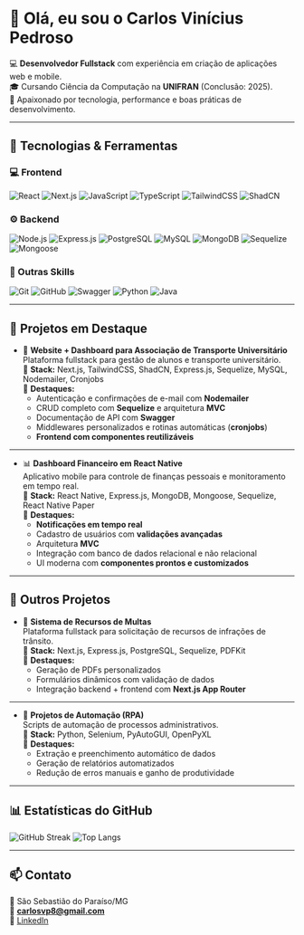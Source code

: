 # 👋 Olá, eu sou o Carlos Vinícius Pedroso  

💻 **Desenvolvedor Fullstack** com experiência em criação de aplicações web e mobile.  
🎓 Cursando Ciência da Computação na **UNIFRAN** (Conclusão: 2025).  
🚀 Apaixonado por tecnologia, performance e boas práticas de desenvolvimento.  

---

## 🚀 Tecnologias & Ferramentas

### 💻 Frontend
![React](https://img.shields.io/badge/-React-61DAFB?style=flat&logo=react&logoColor=000)
![Next.js](https://img.shields.io/badge/-Next.js-000000?style=flat&logo=nextdotjs&logoColor=fff)
![JavaScript](https://img.shields.io/badge/-JavaScript-F7DF1E?style=flat&logo=javascript&logoColor=000)
![TypeScript](https://img.shields.io/badge/-TypeScript-3178C6?style=flat&logo=typescript&logoColor=fff)
![TailwindCSS](https://img.shields.io/badge/-TailwindCSS-38B2AC?style=flat&logo=tailwind-css&logoColor=fff)
![ShadCN](https://img.shields.io/badge/-ShadCN-000000?style=flat)

### ⚙️ Backend
![Node.js](https://img.shields.io/badge/-Node.js-339933?style=flat&logo=node.js&logoColor=fff)
![Express.js](https://img.shields.io/badge/-Express.js-000000?style=flat&logo=express&logoColor=fff)
![PostgreSQL](https://img.shields.io/badge/-PostgreSQL-336791?style=flat&logo=postgresql&logoColor=fff)
![MySQL](https://img.shields.io/badge/-MySQL-4479A1?style=flat&logo=mysql&logoColor=fff)
![MongoDB](https://img.shields.io/badge/-MongoDB-47A248?style=flat&logo=mongodb&logoColor=fff)
![Sequelize](https://img.shields.io/badge/-Sequelize-52B0E7?style=flat&logo=sequelize&logoColor=fff)
![Mongoose](https://img.shields.io/badge/-Mongoose-880000?style=flat)

### 🔧 Outras Skills
![Git](https://img.shields.io/badge/-Git-F05032?style=flat&logo=git&logoColor=fff)
![GitHub](https://img.shields.io/badge/-GitHub-181717?style=flat&logo=github&logoColor=fff)
![Swagger](https://img.shields.io/badge/-Swagger-85EA2D?style=flat&logo=swagger&logoColor=000)
![Python](https://img.shields.io/badge/-Python-3776AB?style=flat&logo=python&logoColor=fff)
![Java](https://img.shields.io/badge/-Java-007396?style=flat&logo=java&logoColor=fff)

---

## 📌 Projetos em Destaque

- 🚌 **Website + Dashboard para Associação de Transporte Universitário**  
  Plataforma fullstack para gestão de alunos e transporte universitário.  
  🔧 **Stack:** Next.js, TailwindCSS, ShadCN, Express.js, Sequelize, MySQL, Nodemailer, Cronjobs  
  📌 **Destaques:**  
   - Autenticação e confirmações de e-mail com **Nodemailer**  
   - CRUD completo com **Sequelize** e arquitetura **MVC**  
   - Documentação de API com **Swagger**  
   - Middlewares personalizados e rotinas automáticas (**cronjobs**)  
   - **Frontend com componentes reutilizáveis**  

---

- 📊 **Dashboard Financeiro em React Native**  
  Aplicativo mobile para controle de finanças pessoais e monitoramento em tempo real.  
  🔧 **Stack:** React Native, Express.js, MongoDB, Mongoose, Sequelize, React Native Paper  
  📌 **Destaques:**  
   - **Notificações em tempo real**  
   - Cadastro de usuários com **validações avançadas**  
   - Arquitetura **MVC**  
   - Integração com banco de dados relacional e não relacional  
   - UI moderna com **componentes prontos e customizados**  

---

## 📂 Outros Projetos

- 🚗 **Sistema de Recursos de Multas**  
  Plataforma fullstack para solicitação de recursos de infrações de trânsito.  
  🔧 **Stack:** Next.js, Express.js, PostgreSQL, Sequelize, PDFKit  
  📌 **Destaques:**  
   - Geração de PDFs personalizados  
   - Formulários dinâmicos com validação de dados  
   - Integração backend + frontend com **Next.js App Router**  

---

- 🤖 **Projetos de Automação (RPA)**  
  Scripts de automação de processos administrativos.  
  🔧 **Stack:** Python, Selenium, PyAutoGUI, OpenPyXL  
  📌 **Destaques:**  
   - Extração e preenchimento automático de dados  
   - Geração de relatórios automatizados  
   - Redução de erros manuais e ganho de produtividade  

---

## 📊 Estatísticas do GitHub

![GitHub Streak](https://github-readme-streak-stats.herokuapp.com/?user=Carlos-vpedroso&theme=dark)
![Top Langs](https://github-readme-stats.vercel.app/api/top-langs/?username=Carlos-vpedroso&layout=compact&theme=dark)


---

## 📫 Contato

📍 São Sebastião do Paraíso/MG  
📧 **carlosvp8@gmail.com**  
💼 [LinkedIn](https://www.linkedin.com/in/carlos-pedroso-876951257)  
